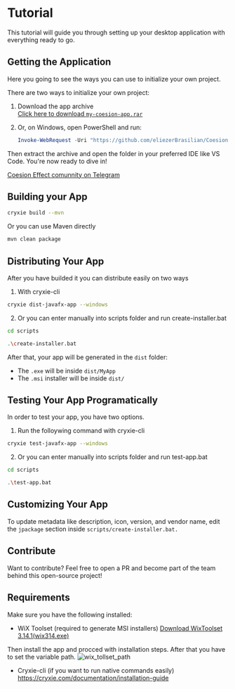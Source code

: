 # Tutorial

This tutorial will guide you through setting up your desktop application with everything ready to go.

## Getting the Application

Here you going to see the ways you can use to initialize your own project.

There are two ways to initialize your own project:

1. Download the app archive  
   [Click here to download `my-coesion-app.rar`](https://github.com/eliezerBrasilian/Coesion-JavaFX/releases/download/v2/app_base.rar)

2. Or, on Windows, open PowerShell and run:

   ```powershell
   Invoke-WebRequest -Uri "https://github.com/eliezerBrasilian/Coesion-JavaFX/releases/download/v2/app_base.rar" -OutFile "my-coesion-app.rar"
   ```

Then extract the archive and open the folder in your preferred IDE like VS Code. You're now ready to dive in!

[Coesion Effect comunnity on Telegram](https://t.me/coesion_effect)

## Building your App

```bash
cryxie build --mvn
```

Or you can use Maven directly

```bash
mvn clean package
```

## Distributing Your App

After you have builded it you can distribute easily on two ways

1. With cryxie-cli

```bash
cryxie dist-javafx-app --windows
```

2. Or you can enter manually into scripts folder and run create-installer.bat

```bash
cd scripts
```

```bash
.\create-installer.bat
```

After that, your app will be generated in the `dist` folder:

- The `.exe` will be inside `dist/MyApp`
- The `.msi` installer will be inside `dist/`

## Testing Your App Programatically

In order to test your app, you have two options.

1. Run the folloywing command with cryxie-cli

```bash
cryxie test-javafx-app --windows
```

2. Or you can enter manually into scripts folder and run test-app.bat

```bash
cd scripts
```

```bash
.\test-app.bat
```

## Customizing Your App

To update metadata like description, icon, version, and vendor name, edit the `jpackage` section inside `scripts/create-installer.bat.`

## Contribute

Want to contribute?
Feel free to open a PR and become part of the team behind this open-source project!

## Requirements

Make sure you have the following installed:

- WiX Toolset (required to generate MSI installers)
  [Download WixToolset 3.14.1(wix314.exe)](https://github.com/wixtoolset/wix3/releases/tag/wix3141rtm)

Then install the app and procced with installation steps. After that you have to set the variable path.
![wix_tollset_path](https://github.com/user-attachments/assets/d92cc6ec-fdd9-4eac-bb82-1c878fa66937)

- Cryxie-cli (if you want to run native commands easily)
  https://cryxie.com/documentation/installation-guide
